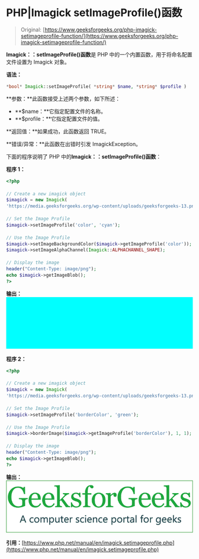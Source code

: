 # PHP|Imagick setImageProfile()函数

> Original: [https://www.geeksforgeeks.org/php-imagick-setimageprofile-function/](https://www.geeksforgeeks.org/php-imagick-setimageprofile-function/)

**Imagick：：setImageProfile()函数**是 PHP 中的一个内置函数，用于将命名配置文件设置为 Imagick 对象。

**语法：**

```php
*bool* Imagick::setImageProfile( *string* $name, *string* $profile )
```

**参数：**此函数接受上述两个参数，如下所述：

*   **$name：**它指定配置文件的名称。
*   **$profile：**它指定配置文件的值。

**返回值：**如果成功，此函数返回 TRUE。

**错误/异常：**此函数在出错时引发 ImagickException。

下面的程序说明了 PHP 中的**Imagick：：setImageProfile()函数**：

**程序 1：**

```php
<?php

// Create a new imagick object
$imagick = new Imagick(
'https://media.geeksforgeeks.org/wp-content/uploads/geeksforgeeks-13.png');

// Set the Image Profile
$imagick->setImageProfile('color', 'cyan');

// Use the Image Profile
$imagick->setImageBackgroundColor($imagick->getImageProfile('color'));
$imagick->setImageAlphaChannel(Imagick::ALPHACHANNEL_SHAPE);

// Display the image
header("Content-Type: image/png");
echo $imagick->getImageBlob();
?>
```

**输出：**
![](img/e2e5e30552636e68b7f6b5e53967b7bd.png)

**程序 2：**

```php
<?php

// Create a new imagick object
$imagick = new Imagick(
'https://media.geeksforgeeks.org/wp-content/uploads/geeksforgeeks-13.png');

// Set the Image Profile
$imagick->setImageProfile('borderColor', 'green');

// Use the Image Profile
$imagick->borderImage($imagick->getImageProfile('borderColor'), 1, 1);

// Display the image
header("Content-Type: image/png");
echo $imagick->getImageBlob();
?>
```

**输出：**
![](img/805a3d863c9ea82a3a051eccfc094056.png)

**引用：**[https://www.php.net/manual/en/imagick.setimageprofile.php](https://www.php.net/manual/en/imagick.setimageprofile.php)